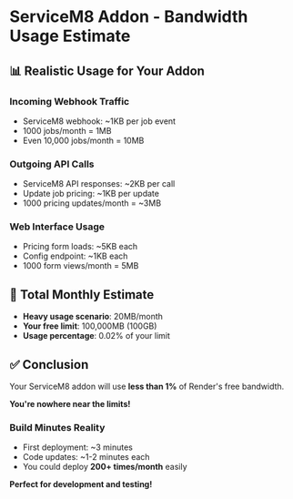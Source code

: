 # ServiceM8 Addon - Bandwidth Usage Estimate

## 📊 Realistic Usage for Your Addon

### **Incoming Webhook Traffic**
- ServiceM8 webhook: ~1KB per job event
- 1000 jobs/month = 1MB
- Even 10,000 jobs/month = 10MB

### **Outgoing API Calls**
- ServiceM8 API responses: ~2KB per call
- Update job pricing: ~1KB per update
- 1000 pricing updates/month = ~3MB

### **Web Interface Usage**
- Pricing form loads: ~5KB each
- Config endpoint: ~1KB each
- 1000 form views/month = 5MB

## 🎯 **Total Monthly Estimate**
- **Heavy usage scenario**: 20MB/month
- **Your free limit**: 100,000MB (100GB)
- **Usage percentage**: 0.02% of your limit

## ✅ **Conclusion**
Your ServiceM8 addon will use **less than 1%** of Render's free bandwidth.

**You're nowhere near the limits!**

### **Build Minutes Reality**
- First deployment: ~3 minutes
- Code updates: ~1-2 minutes each
- You could deploy **200+ times/month** easily

**Perfect for development and testing!**
